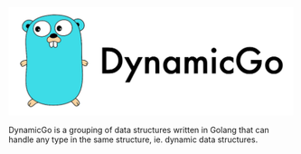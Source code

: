 ![alt text](https://github.com/CalderLund/DynamicGo/blob/main/assets/DynamicGoLogo.png?raw=true)

DynamicGo is a grouping of data structures written in Golang that can handle any type in the same structure, ie. dynamic data structures.
